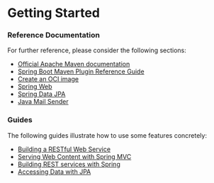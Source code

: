 # Getting Started

### Reference Documentation
For further reference, please consider the following sections:

* [Official Apache Maven documentation](https://maven.apache.org/guides/index.html)
* [Spring Boot Maven Plugin Reference Guide](https://docs.spring.io/spring-boot/docs/2.7.7-SNAPSHOT/maven-plugin/reference/html/)
* [Create an OCI image](https://docs.spring.io/spring-boot/docs/2.7.7-SNAPSHOT/maven-plugin/reference/html/#build-image)
* [Spring Web](https://docs.spring.io/spring-boot/docs/2.7.7-SNAPSHOT/reference/htmlsingle/#web)
* [Spring Data JPA](https://docs.spring.io/spring-boot/docs/2.7.7-SNAPSHOT/reference/htmlsingle/#data.sql.jpa-and-spring-data)
* [Java Mail Sender](https://docs.spring.io/spring-boot/docs/2.7.7-SNAPSHOT/reference/htmlsingle/#io.email)

### Guides
The following guides illustrate how to use some features concretely:

* [Building a RESTful Web Service](https://spring.io/guides/gs/rest-service/)
* [Serving Web Content with Spring MVC](https://spring.io/guides/gs/serving-web-content/)
* [Building REST services with Spring](https://spring.io/guides/tutorials/rest/)
* [Accessing Data with JPA](https://spring.io/guides/gs/accessing-data-jpa/)

